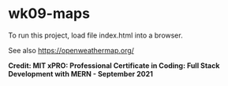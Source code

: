 # wk09-maps

To run this project, load file index.html into a browser.

See also <https://openweathermap.org/>

**Credit: MIT xPRO: Professional Certificate in Coding: Full Stack Development with MERN - September 2021**
